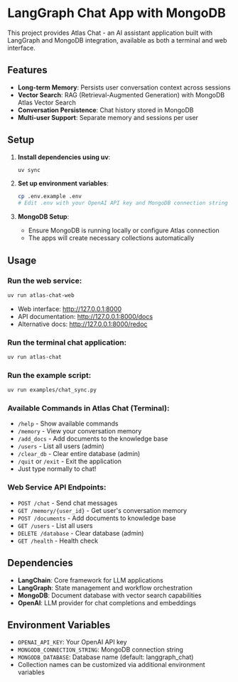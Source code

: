 # LangGraph Chat App with MongoDB

This project provides Atlas Chat - an AI assistant application built with LangGraph and MongoDB integration, available as both a terminal and web interface.

## Features

- **Long-term Memory**: Persists user conversation context across sessions
- **Vector Search**: RAG (Retrieval-Augmented Generation) with MongoDB Atlas Vector Search
- **Conversation Persistence**: Chat history stored in MongoDB
- **Multi-user Support**: Separate memory and sessions per user

## Setup

1. **Install dependencies using uv**:
   ```bash
   uv sync
   ```

2. **Set up environment variables**:
   ```bash
   cp .env.example .env
   # Edit .env with your OpenAI API key and MongoDB connection string
   ```

3. **MongoDB Setup**:
   - Ensure MongoDB is running locally or configure Atlas connection
   - The apps will create necessary collections automatically

## Usage

### Run the web service:
```bash
uv run atlas-chat-web
```
- Web interface: http://127.0.0.1:8000
- API documentation: http://127.0.0.1:8000/docs
- Alternative docs: http://127.0.0.1:8000/redoc

### Run the terminal chat application:
```bash
uv run atlas-chat
```

### Run the example script:
```bash
uv run examples/chat_sync.py
```

### Available Commands in Atlas Chat (Terminal):
- `/help` - Show available commands
- `/memory` - View your conversation memory
- `/add_docs` - Add documents to the knowledge base
- `/users` - List all users (admin)
- `/clear_db` - Clear entire database (admin)
- `/quit` or `/exit` - Exit the application
- Just type normally to chat!

### Web Service API Endpoints:
- `POST /chat` - Send chat messages
- `GET /memory/{user_id}` - Get user's conversation memory
- `POST /documents` - Add documents to knowledge base
- `GET /users` - List all users
- `DELETE /database` - Clear database (admin)
- `GET /health` - Health check

## Dependencies

- **LangChain**: Core framework for LLM applications
- **LangGraph**: State management and workflow orchestration
- **MongoDB**: Document database with vector search capabilities
- **OpenAI**: LLM provider for chat completions and embeddings

## Environment Variables

- `OPENAI_API_KEY`: Your OpenAI API key
- `MONGODB_CONNECTION_STRING`: MongoDB connection string
- `MONGODB_DATABASE`: Database name (default: langgraph_chat)
- Collection names can be customized via additional environment variables